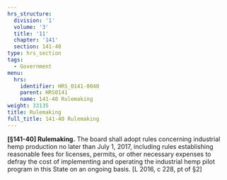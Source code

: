 ```yaml
---
hrs_structure:
  division: '1'
  volume: '3'
  title: '11'
  chapter: '141'
  section: 141-40
type: hrs_section
tags:
  - Government
menu:
  hrs:
    identifier: HRS_0141-0040
    parent: HRS0141
    name: 141-40 Rulemaking
weight: 33135
title: Rulemaking
full_title: 141-40 Rulemaking
---
```

<a></a>**[§141-40] Rulemaking.** The board shall adopt rules concerning industrial hemp production no later than July 1, 2017, including rules establishing reasonable fees for licenses, permits, or other necessary expenses to defray the cost of implementing and operating the industrial hemp pilot program in this State on an ongoing basis. [L 2016, c 228, pt of §2]